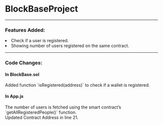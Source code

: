 # BlockBaseProject
<hr>
<h3>Features Added:</h3>
<li>
 Check if a user is registered.
</li>
<li>
  Showing number of users registered on the same contract.
</li>
<hr>
<h3>Code Changes:</h3>
<h4>In BlockBase.sol</h4>
 Added function `isRegistered(address)` to check if a wallet is registered.
<br>
<h4>In App.js</h4>
 The number of users is fetched using the smart contract’s `getAllRegisteredPeople()` function.<br>
Updated Contract Address in line 21.
